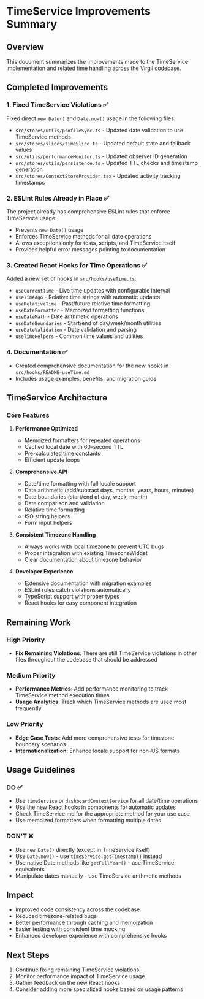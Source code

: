 # TimeService Improvements Summary

## Overview
This document summarizes the improvements made to the TimeService implementation and related time handling across the Virgil codebase.

## Completed Improvements

### 1. Fixed TimeService Violations ✅
Fixed direct `new Date()` and `Date.now()` usage in the following files:
- `src/stores/utils/profileSync.ts` - Updated date validation to use TimeService methods
- `src/stores/slices/timeSlice.ts` - Updated default state and fallback values
- `src/utils/performanceMonitor.ts` - Updated observer ID generation
- `src/stores/utils/persistence.ts` - Updated TTL checks and timestamp generation
- `src/stores/ContextStoreProvider.tsx` - Updated activity tracking timestamps

### 2. ESLint Rules Already in Place ✅
The project already has comprehensive ESLint rules that enforce TimeService usage:
- Prevents `new Date()` usage
- Enforces TimeService methods for all date operations
- Allows exceptions only for tests, scripts, and TimeService itself
- Provides helpful error messages pointing to documentation

### 3. Created React Hooks for Time Operations ✅
Added a new set of hooks in `src/hooks/useTime.ts`:
- `useCurrentTime` - Live time updates with configurable interval
- `useTimeAgo` - Relative time strings with automatic updates
- `useRelativeTime` - Past/future relative time formatting
- `useDateFormatter` - Memoized formatting functions
- `useDateMath` - Date arithmetic operations
- `useDateBoundaries` - Start/end of day/week/month utilities
- `useDateValidation` - Date validation and parsing
- `useTimeHelpers` - Common time values and utilities

### 4. Documentation ✅
- Created comprehensive documentation for the new hooks in `src/hooks/README-useTime.md`
- Includes usage examples, benefits, and migration guide

## TimeService Architecture

### Core Features
1. **Performance Optimized**
   - Memoized formatters for repeated operations
   - Cached local date with 60-second TTL
   - Pre-calculated time constants
   - Efficient update loops

2. **Comprehensive API**
   - Date/time formatting with full locale support
   - Date arithmetic (add/subtract days, months, years, hours, minutes)
   - Date boundaries (start/end of day, week, month)
   - Date comparison and validation
   - Relative time formatting
   - ISO string helpers
   - Form input helpers

3. **Consistent Timezone Handling**
   - Always works with local timezone to prevent UTC bugs
   - Proper integration with existing TimezoneWidget
   - Clear documentation about timezone behavior

4. **Developer Experience**
   - Extensive documentation with migration examples
   - ESLint rules catch violations automatically
   - TypeScript support with proper types
   - React hooks for easy component integration

## Remaining Work

### High Priority
- **Fix Remaining Violations**: There are still TimeService violations in other files throughout the codebase that should be addressed

### Medium Priority
- **Performance Metrics**: Add performance monitoring to track TimeService method execution times
- **Usage Analytics**: Track which TimeService methods are used most frequently

### Low Priority
- **Edge Case Tests**: Add more comprehensive tests for timezone boundary scenarios
- **Internationalization**: Enhance locale support for non-US formats

## Usage Guidelines

### DO ✅
- Use `timeService` or `dashboardContextService` for all date/time operations
- Use the new React hooks in components for automatic updates
- Check TimeService.md for the appropriate method for your use case
- Use memoized formatters when formatting multiple dates

### DON'T ❌
- Use `new Date()` directly (except in TimeService itself)
- Use `Date.now()` - use `timeService.getTimestamp()` instead
- Use native Date methods like `getFullYear()` - use TimeService equivalents
- Manipulate dates manually - use TimeService arithmetic methods

## Impact
- Improved code consistency across the codebase
- Reduced timezone-related bugs
- Better performance through caching and memoization
- Easier testing with consistent time mocking
- Enhanced developer experience with comprehensive hooks

## Next Steps
1. Continue fixing remaining TimeService violations
2. Monitor performance impact of TimeService usage
3. Gather feedback on the new React hooks
4. Consider adding more specialized hooks based on usage patterns